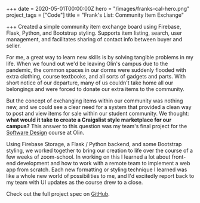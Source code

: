 +++
date = 2020-05-01T00:00:00Z
hero = "/images/franks-cal-hero.png"
project_tags = ["Code"]
title = "Frank's List: Community Item Exchange"

+++
Created a simple community item exchange board using Firebase, Flask, Python, and Bootstrap styling. Supports item listing, search, user management, and facilitates sharing of contact info between buyer and seller.

For me, a great way to learn new skills is by solving tangible problems in my life. When we found out we'd be leaving Olin's campus due to the pandemic, the common spaces in our dorms were suddenly flooded with extra clothing, course textbooks, and all sorts of gadgets and parts. With short notice of our departure, many of us couldn't take home all our belongings and were forced to donate our extra items to the community.

But the concept of exchanging items within our community was nothing new, and we could see a clear need for a system that provided a clean way to post and view items for sale within our student community. We thought: **what would it take to create a Craigslist style marketplace for our campus?** This answer to this question was my team's final project for the [Software Design](https://softdes.olin.edu "Checkout SoftDes!") course at Olin.

Using Firebase Storage, a Flask / Python backend, and some Bootstrap styling, we worked together to bring our creation to life over the course of a few weeks of zoom-school. In working on this I learned a lot about front-end development and how to work with a remote team to implement a web app from scratch. Each new formatting or styling technique I learned was like a whole new world of possibilities to me, and I'd excitedly report back to my team with UI updates as the course drew to a close.

Check out the full project spec on [GitHub](https://sd2020spring.github.io/DepthProject-kelly-jasper-jonas/ "Franks List on GitHub").